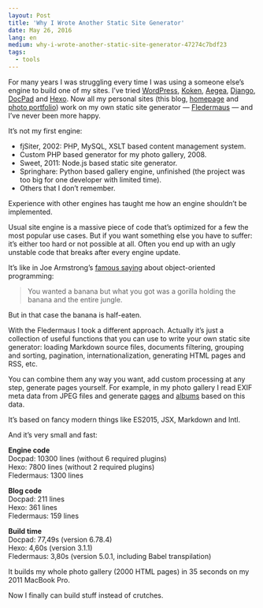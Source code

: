 ```yaml
---
layout: Post
title: 'Why I Wrote Another Static Site Generator'
date: May 26, 2016
lang: en
medium: why-i-wrote-another-static-site-generator-47274c7bdf23
tags:
  - tools
---
```


For many years I was struggling every time I was using a someone else’s engine to build one of my sites. I’ve tried [WordPress](https://wordpress.com/), [Koken](http://koken.me/), [Aegea](http://blogengine.ru/), [Django](https://www.djangoproject.com/), [DocPad](http://docpad.org/) and [Hexo](https://hexo.io/). Now all my personal sites (this blog, [homepage](http://sapegin.me/) and [photo portfolio](http://morning.photos/)) work on my own static site generator — [Fledermaus](https://github.com/sapegin/fledermaus) — and I’ve never been more happy.

It’s not my first engine:

* fjSiter, 2002: PHP, MySQL, XSLT based content management system.
* Custom PHP based generator for my photo gallery, 2008.
* Sweet, 2011: Node.js based static site generator.
* Springhare: Python based gallery engine, unfinished (the project was too big for one developer with limited time).
* Others that I don’t remember.

Experience with other engines has taught me how an engine shouldn’t be implemented.

Usual site engine is a massive piece of code that’s optimized for a few the most popular use cases. But if you want something else you have to suffer: it’s either too hard or not possible at all. Often you end up with an ugly unstable code that breaks after every engine update.

It’s like in Joe Armstrong’s [famous saying](http://www.johndcook.com/blog/2011/07/19/you-wanted-banana/) about object-oriented programming:

> You wanted a banana but what you got was a gorilla holding the banana and the entire jungle.

But in that case the banana is half-eaten.

With the Fledermaus I took a different approach. Actually it’s just a collection of useful functions that you can use to write your own static site generator: loading Markdown source files, documents filtering, grouping and sorting, pagination, internationalization, generating HTML pages and RSS, etc.

You can combine them any way you want, add custom processing at any step, generate pages yourself. For example, in my photo gallery I read EXIF meta data from JPEG files and generate [pages](http://morning.photos/albums/dogs/2013-08-03-3733) and [albums](http://morning.photos/albums/dogs) based on this data.

It’s based on fancy modern things like ES2015, JSX, Markdown and Intl.

And it’s very small and fast:

**Engine code**<br>
Docpad: 10300 lines (without 6 required plugins)<br>
Hexo: 7800 lines (without 2 required plugins)<br>
Fledermaus: 1300 lines

**Blog code**<br>
Docpad: 211 lines<br>
Hexo: 361 lines<br>
Fledermaus: 159 lines

**Build time**<br>
Docpad: 77,49s (version 6.78.4)<br>
Hexo: 4,60s (version 3.1.1)<br>
Fledermaus: 3,80s (version 5.0.1, including Babel transpilation)

It builds my whole photo gallery (2000 HTML pages) in 35 seconds on my 2011 MacBook Pro.

Now I finally can build stuff instead of crutches.
